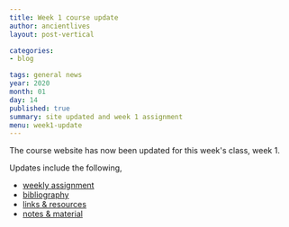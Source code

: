 ```yaml
---
title: Week 1 course update
author: ancientlives
layout: post-vertical

categories:
- blog

tags: general news
year: 2020
month: 01
day: 14
published: true
summary: site updated and week 1 assignment
menu: week1-update
---
```


The course website has now been updated for this week's class, week 1.

Updates include the following,

* [weekly assignment](/weekly_assignment)
* [bibliography](/bibliography)
* [links & resources](/links)
* [notes & material](/notes)
